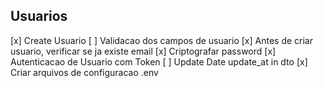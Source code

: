 ## Usuarios

[x] Create Usuario
[ ] Validacao dos campos de usuario
[x] Antes de criar usuario, verificar se ja existe email
[x] Criptografar password
[x] Autenticacao de Usuario com Token
[ ] Update Date update_at in dto
[x] Criar arquivos de configuracao .env
